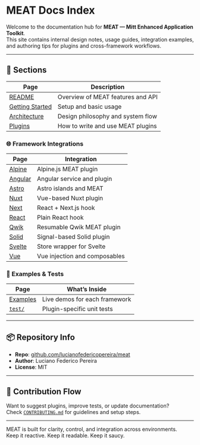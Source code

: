 # MEAT Docs Index

Welcome to the documentation hub for **MEAT — Mitt Enhanced Application Toolkit**.  
This site contains internal design notes, usage guides, integration examples, and authoring tips for plugins and cross-framework workflows.

---

## 📖 Sections

| Page | Description |
|------|-------------|
| [README](./README.md) | Overview of MEAT features and API |
| [Getting Started](./Getting-Started.md) | Setup and basic usage |
| [Architecture](./architecture.md) | Design philosophy and system flow |
| [Plugins](./plugins.md) | How to write and use MEAT plugins |

### 🌐 Framework Integrations

| Page | Integration |
|------|-------------|
| [Alpine](./alpine.md) | Alpine.js MEAT plugin |
| [Angular](./angular.md) | Angular service and plugin |
| [Astro](./astro.md) | Astro islands and MEAT |
| [Nuxt](./nuxt.md) | Vue-based Nuxt plugin |
| [Next](./next.md) | React + Next.js hook |
| [React](./react.md) | Plain React hook |
| [Qwik](./qwik.md) | Resumable Qwik MEAT plugin |
| [Solid](./solid.md) | Signal-based Solid plugin |
| [Svelte](./svelte.md) | Store wrapper for Svelte |
| [Vue](./vue.md) | Vue injection and composables |

### 🧪 Examples & Tests

| Page | What’s Inside |
|------|----------------|
| [Examples](../examples/) | Live demos for each framework |
| [`test/`](../../test/) | Plugin-specific unit tests |

---

## 📦 Repository Info

- **Repo**: [github.com/lucianofedericopereira/meat](https://github.com/lucianofedericopereira/meat)
- **Author**: Luciano Federico Pereira
- **License**: MIT

---

## 🧱 Contribution Flow

Want to suggest plugins, improve tests, or update documentation?  
Check [`CONTRIBUTING.md`](../../CONTRIBUTING.md) for guidelines and setup steps.

---

MEAT is built for clarity, control, and integration across environments.  
Keep it reactive. Keep it readable. Keep it saucy.

